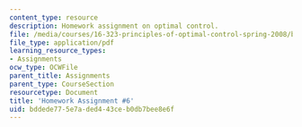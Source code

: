 ```yaml
---
content_type: resource
description: Homework assignment on optimal control.
file: /media/courses/16-323-principles-of-optimal-control-spring-2008/bddede775e7aded443ceb0db7bee8e6f_assn6.pdf
file_type: application/pdf
learning_resource_types:
- Assignments
ocw_type: OCWFile
parent_title: Assignments
parent_type: CourseSection
resourcetype: Document
title: 'Homework Assignment #6'
uid: bddede77-5e7a-ded4-43ce-b0db7bee8e6f
---
```

